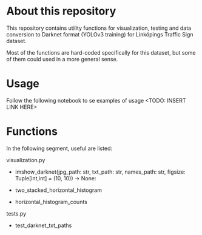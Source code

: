 # About this repository
This repository contains utility functions for visualization, testing and data conversion to Darknet format (YOLOv3 training) for Linköpings Traffic Sign dataset.

Most of the functions are hard-coded specifically for this dataset, but some of them could used in a more general sense.

# Usage
Follow the following notebook to se examples of usage
<TODO: INSERT LINK HERE>

# Functions
In the following segment, useful are listed:

visualization.py
- imshow_darknet(jpg_path: str, 
                   txt_path: str, 
                   names_path: str, 
                   figsize: Tuple[int,int] = (10, 10)) -> None:
                   
- two_stacked_horizontal_histogram
- horizontal_histogram_counts

tests.py
- test_darknet_txt_paths
